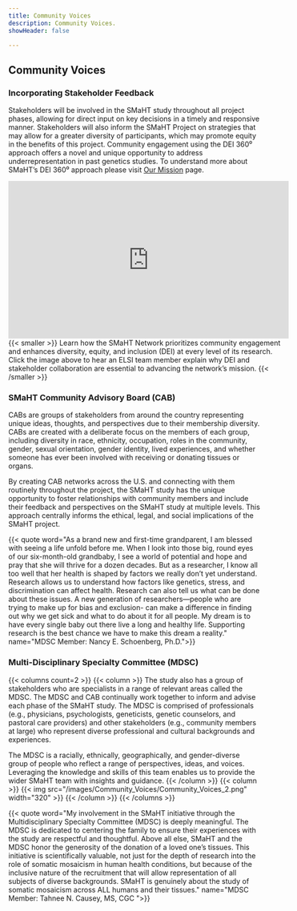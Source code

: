 ```yaml
---
title: Community Voices
description: Community Voices.
showHeader: false

---
```


## Community Voices

### Incorporating Stakeholder Feedback

Stakeholders will be involved in the SMaHT study throughout all project phases, allowing for direct input on key decisions in a timely and responsive manner. Stakeholders will also inform the SMaHT Project on strategies that may allow for a greater diversity of participants, which may promote equity in the benefits of this project. Community engagement using the DEI 360⁰ approach offers a novel and unique opportunity to address underrepresentation in past genetics studies. To understand more about SMaHT’s DEI 360⁰ approach please visit [Our Mission](/our-mission/) page.

<div style="width: 560px; margin: auto">
<iframe width="560" height="315" src="https://www.youtube.com/embed/DJeiaJ635YU?si=AfPdRKYhUDZKxDcs" title="YouTube video player" frameborder="0" allow="accelerometer; autoplay; clipboard-write; encrypted-media; gyroscope; picture-in-picture; web-share" referrerpolicy="strict-origin-when-cross-origin" allowfullscreen></iframe>
{{< smaller >}}
Learn how the SMaHT Network prioritizes community engagement and enhances diversity, equity, and inclusion (DEI) at every level of its research. Click the image above to hear an ELSI team member explain why DEI and stakeholder collaboration are essential to advancing the network’s mission.
{{< /smaller >}}
</div>

### SMaHT Community Advisory Board (CAB)

CABs are groups of stakeholders from around the country representing unique ideas, thoughts, and perspectives due to their membership diversity. CABs are created with a deliberate focus on the members of each group, including diversity in race, ethnicity, occupation, roles in the community, gender, sexual orientation, gender identity, lived experiences, and whether someone has ever been involved with receiving or donating tissues or organs.

By creating CAB networks across the U.S. and connecting with them routinely throughout the project, the SMaHT study has the unique opportunity to foster relationships with community members and include their feedback and perspectives on the SMaHT study at multiple levels. This approach centrally informs the ethical, legal, and social implications of the SMaHT project.

{{< quote word="As a brand new and first-time grandparent, I am blessed with seeing a life unfold before me. When I look into those big, round eyes of our six-month-old grandbaby, I see a world of potential and hope and pray that she will thrive for a dozen decades. But as a researcher, I know all too well that her health is shaped by factors we really don’t yet understand. Research allows us to understand how factors like genetics, stress, and discrimination can affect health. Research can also tell us what can be done about these issues. A new generation of researchers—people who are trying to make up for bias and exclusion- can make a difference in finding out why we get sick and what to do about it for all people. My dream is to have every single baby out there live a long and healthy life. Supporting research is the best chance we have to make this dream a reality." name="MDSC Member: Nancy E. Schoenberg, Ph.D.">}}

### Multi-Disciplinary Specialty Committee (MDSC)

{{< columns count=2 >}}
{{< column >}}
The study also has a group of stakeholders who are specialists in a range of relevant areas called the MDSC. The MDSC and CAB continually work together to inform and advise each phase of the SMaHT study. The MDSC is comprised of professionals (e.g., physicians, psychologists, geneticists, genetic counselors, and pastoral care providers) and other stakeholders (e.g., community members at large) who represent diverse professional and cultural backgrounds and experiences.

The MDSC is a racially, ethnically, geographically, and gender-diverse group of people who reflect a range of perspectives, ideas, and voices. Leveraging the knowledge and skills of this team enables us to provide the wider SMaHT team with insights and guidance.
{{< /column >}}
{{< column >}}
{{< img src="/images/Community_Voices/Community_Voices_2.png" width="320" >}}
{{< /column >}}
{{< /columns >}}


{{< quote word="My involvement in the SMaHT initiative through the Multidisciplinary Specialty Committee (MDSC) is deeply meaningful. The MDSC is dedicated to centering the family to ensure their experiences with the study are respectful and thoughtful. Above all else, SMaHT and the MDSC honor the generosity of the donation of a loved one’s tissues. This initiative is scientifically valuable, not just for the depth of research into the role of somatic mosaicism in human health conditions, but because of the inclusive nature of the recruitment that will allow representation of all subjects of diverse backgrounds. SMaHT is genuinely about the study of somatic mosaicism across ALL humans and their tissues." name="MDSC Member: Tahnee N. Causey, MS, CGC ">}}
